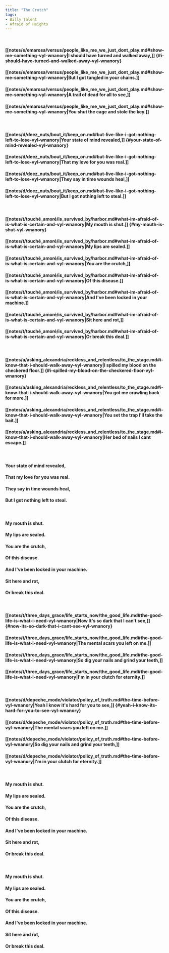 ```yaml
---
title: "The Crutch"
tags:
- Billy Talent
- Afraid of Heights
---
```

&nbsp;
#### [[notes/e/emarosa/versus/people_like_me_we_just_dont_play.md#show-me-something-vyl-wnanory|I should have turned and walked away,]] {#i-should-have-turned-and-walked-away-vyl-wnanory}
#### [[notes/e/emarosa/versus/people_like_me_we_just_dont_play.md#show-me-something-vyl-wnanory|But I got tangled in your chains.]]
#### [[notes/e/emarosa/versus/people_like_me_we_just_dont_play.md#show-me-something-vyl-wnanory|A trail of dead for all to see,]]
#### [[notes/e/emarosa/versus/people_like_me_we_just_dont_play.md#show-me-something-vyl-wnanory|You shut the cage and stole the key.]]
&nbsp;
#### [[notes/d/deez_nuts/bout_it/keep_on.md#but-live-like-i-got-nothing-left-to-lose-vyl-wnanory|Your state of mind revealed,]] {#your-state-of-mind-revealed-vyl-wnanory}
#### [[notes/d/deez_nuts/bout_it/keep_on.md#but-live-like-i-got-nothing-left-to-lose-vyl-wnanory|That my love for you was real.]]
#### [[notes/d/deez_nuts/bout_it/keep_on.md#but-live-like-i-got-nothing-left-to-lose-vyl-wnanory|They say in time wounds heal,]]
#### [[notes/d/deez_nuts/bout_it/keep_on.md#but-live-like-i-got-nothing-left-to-lose-vyl-wnanory|But I got nothing left to steal.]]
&nbsp;
#### [[notes/t/touché_amoré/is_survived_by/harbor.md#what-im-afraid-of-is-what-is-certain-and-vyl-wnanory|My mouth is shut.]] {#my-mouth-is-shut-vyl-wnanory}
#### [[notes/t/touché_amoré/is_survived_by/harbor.md#what-im-afraid-of-is-what-is-certain-and-vyl-wnanory|My lips are sealed.]]
#### [[notes/t/touché_amoré/is_survived_by/harbor.md#what-im-afraid-of-is-what-is-certain-and-vyl-wnanory|You are the crutch,]]
#### [[notes/t/touché_amoré/is_survived_by/harbor.md#what-im-afraid-of-is-what-is-certain-and-vyl-wnanory|Of this disease.]]
#### [[notes/t/touché_amoré/is_survived_by/harbor.md#what-im-afraid-of-is-what-is-certain-and-vyl-wnanory|And I've been locked in your machine.]]
#### [[notes/t/touché_amoré/is_survived_by/harbor.md#what-im-afraid-of-is-what-is-certain-and-vyl-wnanory|Sit here and rot,]]
#### [[notes/t/touché_amoré/is_survived_by/harbor.md#what-im-afraid-of-is-what-is-certain-and-vyl-wnanory|Or break this deal.]]
&nbsp;
#### [[notes/a/asking_alexandria/reckless_and_relentless/to_the_stage.md#i-know-that-i-should-walk-away-vyl-wnanory|I spilled my blood on the checkered floor.]] {#i-spilled-my-blood-on-the-checkered-floor-vyl-wnanory}
#### [[notes/a/asking_alexandria/reckless_and_relentless/to_the_stage.md#i-know-that-i-should-walk-away-vyl-wnanory|You got me crawling back for more.]]
#### [[notes/a/asking_alexandria/reckless_and_relentless/to_the_stage.md#i-know-that-i-should-walk-away-vyl-wnanory|You set the trap I'll take the bait.]]
#### [[notes/a/asking_alexandria/reckless_and_relentless/to_the_stage.md#i-know-that-i-should-walk-away-vyl-wnanory|Her bed of nails I cant escape.]]
&nbsp;
#### Your state of mind revealed,
#### That my love for you was real.
#### They say in time wounds heal,
#### But I got nothing left to steal.
&nbsp;
#### My mouth is shut.
#### My lips are sealed.
#### You are the crutch,
#### Of this disease.
#### And I've been locked in your machine.
#### Sit here and rot,
#### Or break this deal.
&nbsp;
#### [[notes/t/three_days_grace/life_starts_now/the_good_life.md#the-good-life-is-what-i-need-vyl-wnanory|Now It's so dark that I can't see,]] {#now-its-so-dark-that-i-cant-see-vyl-wnanory}
#### [[notes/t/three_days_grace/life_starts_now/the_good_life.md#the-good-life-is-what-i-need-vyl-wnanory|The mental scars you left on me.]]
#### [[notes/t/three_days_grace/life_starts_now/the_good_life.md#the-good-life-is-what-i-need-vyl-wnanory|So dig your nails and grind your teeth,]]
#### [[notes/t/three_days_grace/life_starts_now/the_good_life.md#the-good-life-is-what-i-need-vyl-wnanory|I'm in your clutch for eternity.]]
&nbsp;
#### [[notes/d/depeche_mode/violator/policy_of_truth.md#the-time-before-vyl-wnanory|Yeah I know it's hard for you to see,]] {#yeah-i-know-its-hard-for-you-to-see-vyl-wnanory}
#### [[notes/d/depeche_mode/violator/policy_of_truth.md#the-time-before-vyl-wnanory|The mental scars you left on me.]]
#### [[notes/d/depeche_mode/violator/policy_of_truth.md#the-time-before-vyl-wnanory|So dig your nails and grind your teeth,]]
#### [[notes/d/depeche_mode/violator/policy_of_truth.md#the-time-before-vyl-wnanory|I'm in your clutch for eternity.]]
&nbsp;
#### My mouth is shut.
#### My lips are sealed.
#### You are the crutch,
#### Of this disease.
#### And I've been locked in your machine.
#### Sit here and rot,
#### Or break this deal.
&nbsp;
#### My mouth is shut.
#### My lips are sealed.
#### You are the crutch,
#### Of this disease.
#### And I've been locked in your machine.
#### Sit here and rot,
#### Or break this deal.
